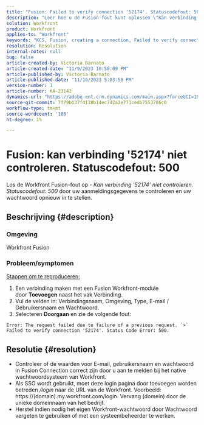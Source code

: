 ```yaml
---
title: "Fusion: Failed to verify connection '52174'. Statuscodefout: 500"
description: "Leer hoe u de Fusion-fout kunt oplossen \"Kan verbinding '52174' niet verifiëren. Statuscodefout: 500\""
solution: Workfront
product: Workfront
applies-to: "Workfront"
keywords: "KCS, Fusion, creating a connection, Failed to verify connection '52174'. Statuscodefout: 500, Fout, Adobe Workfront, Fusion, Problemen oplossen"
resolution: Resolution
internal-notes: null
bug: false
article-created-by: Victoria Barnato
article-created-date: "11/9/2023 10:50:09 PM"
article-published-by: Victoria Barnato
article-published-date: "11/16/2023 5:03:50 PM"
version-number: 1
article-number: KA-23142
dynamics-url: "https://adobe-ent.crm.dynamics.com/main.aspx?forceUCI=1&pagetype=entityrecord&etn=knowledgearticle&id=29166652-527f-ee11-8179-6045bd006b3d"
source-git-commit: 7f79b137f4138b14ec742a2e771cedb7553786c0
workflow-type: tm+mt
source-wordcount: '188'
ht-degree: 1%

---
```


# Fusion: kan verbinding &#39;52174&#39; niet controleren. Statuscodefout: 500


Los de Workfront Fusion-fout op - *Kan verbinding &#39;52174&#39; niet controleren. Statuscodefout: 500* door uw aanmeldingsgegevens te controleren en uw wachtwoord opnieuw in te stellen.

## Beschrijving {#description}


### Omgeving

Workfront Fusion

### Probleem/symptomen

<u>Stappen om te reproduceren:</u>

1. Een verbinding maken met een Fusion Workfront-module door <b>Toevoegen</b> naast het vak Verbinding.
2. Vul de velden in: Verbindingsnaam, Omgeving, Type, E-mail / Gebruikersnaam en Wachtwoord.
3. Selecteren <b>Doorgaan</b> en zie de volgende fout:



```
Error: The request failed due to failure of a previous request. `>`  Failed to verify connection '52174'. Status Code Error: 500.
```



## Resolutie {#resolution}


- Controleer of de waarden voor E-mail, gebruikersnaam en wachtwoord in Fusion Connection correct zijn door u aan te melden bij het native wachtwoordsysteem van Workfront.
- Als SSO wordt gebruikt, moet deze login pagina door toevoegen worden betreden */login* naar de URL van de Workfront. Voorbeeld: https://(domain).my.workfront.com/login. Vervang (domein) door de unieke domeinnaam van het bedrijf.
- Herstel indien nodig het eigen Workfront-wachtwoord door Wachtwoord vergeten te gebruiken of met een systeembeheerder te werken.

